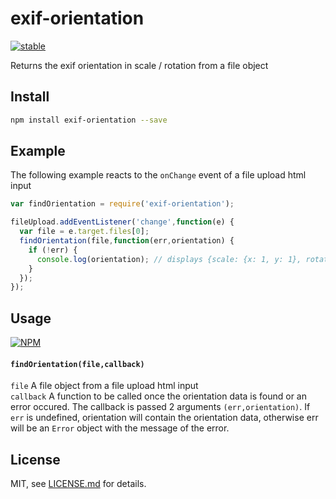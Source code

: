 # exif-orientation

[![stable](http://badges.github.io/stability-badges/dist/stable.svg)](http://github.com/badges/stability-badges)

Returns the exif orientation in scale / rotation from a file object

## Install

```sh
npm install exif-orientation --save
```

## Example

The following example reacts to the `onChange` event of a file upload html input

```js
var findOrientation = require('exif-orientation');

fileUpload.addEventListener('change',function(e) {
  var file = e.target.files[0];
  findOrientation(file,function(err,orientation) {
    if (!err) {
      console.log(orientation); // displays {scale: {x: 1, y: 1}, rotation: 90}
    }
  });
});
```

## Usage

[![NPM](https://nodei.co/npm/exif-orientation.png)](https://www.npmjs.com/package/exif-orientation)

#### `findOrientation(file,callback)`

```file``` A file object from a file upload html input  
```callback``` A function to be called once the orientation data is found or an error occured. The callback is passed 2 arguments `(err,orientation)`. If `err` is undefined, orientation will contain the orientation data, otherwise err will be an `Error` object with the message of the error.

## License

MIT, see [LICENSE.md](http://github.com/Jam3/exif-orientation/blob/master/LICENSE.md) for details.
